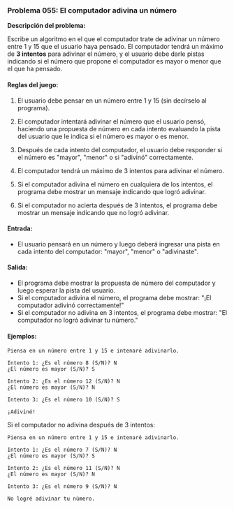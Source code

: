 ### Problema 055: El computador adivina un número

**Descripción del problema:**

Escribe un algoritmo en el que el computador trate de adivinar un número entre 1 y 15 que el usuario haya pensado. El computador tendrá un máximo de **3 intentos** para adivinar el número, y el usuario debe darle pistas indicando si el número que propone el computador es mayor o menor que el que ha pensado.

#### Reglas del juego:

1. El usuario debe pensar en un número entre 1 y 15 (sin decírselo al programa).
   
2. El computador intentará adivinar el número que el usuario pensó, haciendo una propuesta de número en cada intento evaluando la pista del usuario que le indica si el número es mayor o es menor.

3. Después de cada intento del computador, el usuario debe responder si el número es "mayor", "menor" o si "adivinó" correctamente.

4. El computador tendrá un máximo de 3 intentos para adivinar el número.

5. Si el computador adivina el número en cualquiera de los intentos, el programa debe mostrar un mensaje indicando que logró adivinar.
   
6. Si el computador no acierta después de 3 intentos, el programa debe mostrar un mensaje indicando que no logró adivinar.

#### Entrada:

- El usuario pensará en un número y luego deberá ingresar una pista en cada intento del computador: "mayor", "menor" o "adivinaste".

#### Salida:

- El programa debe mostrar la propuesta de número del computador y luego esperar la pista del usuario.
- Si el computador adivina el número, el programa debe mostrar: "¡El computador adivinó correctamente!"
- Si el computador no adivina en 3 intentos, el programa debe mostrar: "El computador no logró adivinar tu número."

#### Ejemplos:

```
Piensa en un número entre 1 y 15 e intenaré adivinarlo.

Intento 1: ¿Es el número 8 (S/N)? N
¿El número es mayor (S/N)? S

Intento 2: ¿Es el número 12 (S/N)? N
¿El número es mayor (S/N)? N

Intento 3: ¿Es el número 10 (S/N)? S

¡Adiviné!
```

Si el computador no adivina después de 3 intentos:

```
Piensa en un número entre 1 y 15 e intenaré adivinarlo.

Intento 1: ¿Es el número 7 (S/N)? N
¿El número es mayor (S/N)? S

Intento 2: ¿Es el número 11 (S/N)? N
¿El número es mayor (S/N)? N

Intento 3: ¿Es el número 9 (S/N)? N

No logré adivinar tu número.
```
